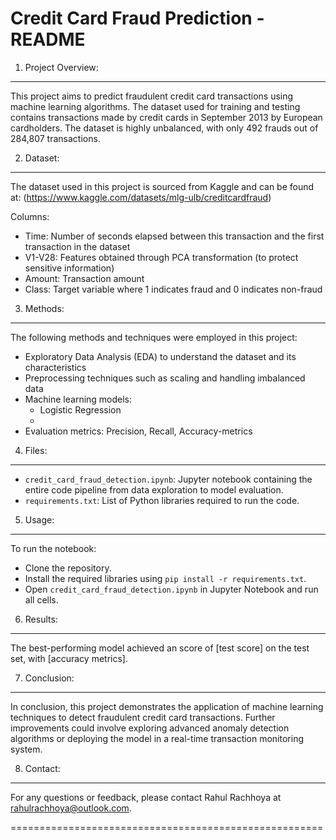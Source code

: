 Credit Card Fraud Prediction - README
======================================================

1. Project Overview:
--------------------
This project aims to predict fraudulent credit card transactions using machine learning algorithms. The dataset used for training and testing contains transactions made by credit cards in September 2013 by European cardholders. The dataset is highly unbalanced, with only 492 frauds out of 284,807 transactions.

2. Dataset:
-----------
The dataset used in this project is sourced from Kaggle and can be found at:
(https://www.kaggle.com/datasets/mlg-ulb/creditcardfraud)

Columns:
- Time: Number of seconds elapsed between this transaction and the first transaction in the dataset
- V1-V28: Features obtained through PCA transformation (to protect sensitive information)
- Amount: Transaction amount
- Class: Target variable where 1 indicates fraud and 0 indicates non-fraud

3. Methods:
-----------
The following methods and techniques were employed in this project:
- Exploratory Data Analysis (EDA) to understand the dataset and its characteristics
- Preprocessing techniques such as scaling and handling imbalanced data
- Machine learning models:
  - Logistic Regression
  - 
- Evaluation metrics: Precision, Recall, Accuracy-metrics

4. Files:
---------
- `credit_card_fraud_detection.ipynb`: Jupyter notebook containing the entire code pipeline from data exploration to model evaluation.
- `requirements.txt`: List of Python libraries required to run the code.

5. Usage:
---------
To run the notebook:
- Clone the repository.
- Install the required libraries using `pip install -r requirements.txt`.
- Open `credit_card_fraud_detection.ipynb` in Jupyter Notebook and run all cells.

6. Results:
-----------
The best-performing model achieved an score of [test score] on the test set, with [accuracy metrics].

7. Conclusion:
--------------
In conclusion, this project demonstrates the application of machine learning techniques to detect fraudulent credit card transactions. Further improvements could involve exploring advanced anomaly detection algorithms or deploying the model in a real-time transaction monitoring system.

8. Contact:
-----------
For any questions or feedback, please contact Rahul Rachhoya at rahulrachhoya@outlook.com.

======================================================
